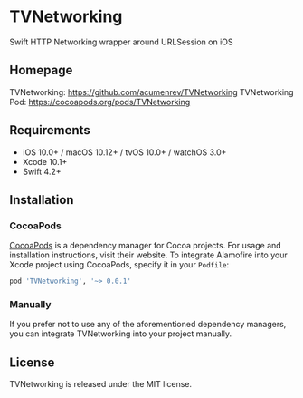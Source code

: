 # TVNetworking
Swift HTTP Networking wrapper around URLSession on iOS

## Homepage
TVNetworking: https://github.com/acumenrev/TVNetworking
TVNetworking Pod: https://cocoapods.org/pods/TVNetworking

## Requirements

- iOS 10.0+ / macOS 10.12+ / tvOS 10.0+ / watchOS 3.0+
- Xcode 10.1+
- Swift 4.2+

## Installation

### CocoaPods

[CocoaPods](https://cocoapods.org) is a dependency manager for Cocoa projects. For usage and installation instructions, visit their website. To integrate Alamofire into your Xcode project using CocoaPods, specify it in your `Podfile`:

```ruby
pod 'TVNetworking', '~> 0.0.1'
```

### Manually

If you prefer not to use any of the aforementioned dependency managers, you can integrate TVNetworking into your project manually.

## License

TVNetworking is released under the MIT license.
